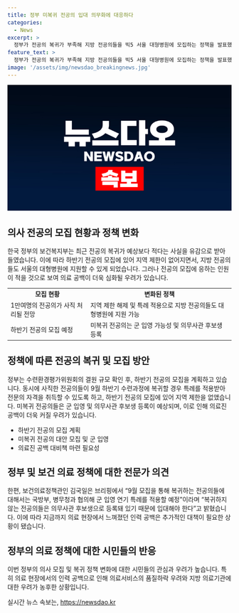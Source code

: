 ```yaml
---
title: 정부 미복귀 전공의 입대 의무화에 대응하다
categories:
  - News
excerpt: >
  정부가 전공의 복귀가 부족해 지방 전공의들을 빅5 서울 대형병원에 모집하는 정책을 발표했지만, 의료공백 우려가 커지고 있다. 수련환경평가위원회는 결원 규모를 확인한 뒤 9월부터 하반기 전공의 모집 일정을 진행할 예정이며, 복귀한 전공의들은 특례를 적용받아 전문의 자격을 취득할 수 있다. 미복귀 전공의들은 군 입영이 예상되며, 이로 인해 의료진의 부족 문제가 우려된다.
feature_text: >
  정부가 전공의 복귀가 부족해 지방 전공의들을 빅5 서울 대형병원에 모집하는 정책을 발표했지만, 의료공백 우려가 커지고 있다. 수련환경평가위원회는 결원 규모를 확인한 뒤 9월부터 하반기 전공의 모집 일정을 진행할 예정이며, 복귀한 전공의들은 특례를 적용받아 전문의 자격을 취득할 수 있다. 미복귀 전공의들은 군 입영이 예상되며, 이로 인해 의료진의 부족 문제가 우려된다.
image: '/assets/img/newsdao_breakingnews.jpg'
---
```


<p><img src="/assets/img/newsdao_breakingnews.jpg" alt="flaretime 속보" /></p>

<h2 data-ke-size="size26">의사 전공의 모집 현황과 정책 변화</h2>

<p data-ke-size="size16">한국 정부의 보건복지부는 최근 전공의 복귀가 예상보다 적다는 사실을 유감으로 받아 들였습니다. 이에 따라 하반기 전공의 모집에 있어 지역 제한이 없어지면서, 지방 전공의들도 서울의 대형병원에 지원할 수 있게 되었습니다. 그러나 전공의 모집에 응하는 인원이 적을 것으로 보여 의료 공백이 더욱 심화될 우려가 있습니다.</p>

<table>
  <tr>
    <td style="text-align: center; height: 17px;"><b>모집 현황</b></td>
    <td style="text-align: center; height: 17px;"><b>변화된 정책</b></td>
  </tr>
  <tr>
    <td>1만여명의 전공의가 사직 처리될 전망</td>
    <td>지역 제한 해제 및 특례 적용으로 지방 전공의들도 대형병원에 지원 가능</td>
  </tr>
  <tr>
    <td>하반기 전공의 모집 예정</td>
    <td>미복귀 전공의는 군 입영 가능성 및 의무사관 후보생 등록</td>
  </tr>
</table>

<h2 data-ke-size="size26">정책에 따른 전공의 복귀 및 모집 방안</h2>

<p data-ke-size="size16">정부는 수련환경평가위원회의 결원 규모 확인 후, 하반기 전공의 모집을 계획하고 있습니다. 동시에 사직한 전공의들이 9월 하반기 수련과정에 복귀할 경우 특례를 적용받아 전문의 자격을 취득할 수 있도록 하고, 하반기 전공의 모집에 있어 지역 제한을 없앴습니다. 미복귀 전공의들은 군 입영 및 의무사관 후보생 등록이 예상되며, 이로 인해 의료진 공백이 더욱 커질 우려가 있습니다.</p>

<ul>
  <li>하반기 전공의 모집 계획</li>
  <li>미복귀 전공의 대안 모집 및 군 입영</li>
  <li>의료진 공백 대비책 마련 필요성</li>
</ul>

<h2 data-ke-size="size26">정부 및 보건 의료 정책에 대한 전문가 의견</h2>

<p data-ke-size="size16">한편, 보건의료정책관인 김국일은 브리핑에서 “9월 모집을 통해 복귀하는 전공의들에 대해서는 국방부, 병무청과 협의해 군 입영 연기 특례를 적용할 예정”이라며 “복귀하지 않는 전공의들은 의무사관 후보생으로 등록돼 있기 때문에 입대해야 한다”고 밝혔습니다. 이에 따라 지금까지 의료 현장에서 느껴졌던 인력 공백은 추가적인 대책이 필요한 상황이 됐습니다.</p>

<h2 data-ke-size="size26">정부의 의료 정책에 대한 시민들의 반응</h2>

<p data-ke-size="size16">이번 정부의 의사 모집 및 복귀 정책 변화에 대한 시민들의 관심과 우려가 높습니다. 특히 의료 현장에서의 인력 공백으로 인해 의료서비스의 품질하락 우려와 지방 의료기관에 대한 우려가 농후한 상황입니다.</p>
실시간 뉴스 속보는, <a href="https://newsdao.kr" rel="dofollow">https://newsdao.kr</a>


